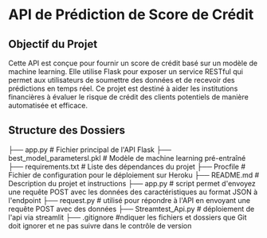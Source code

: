 # API de Prédiction de Score de Crédit

## Objectif du Projet

Cette API est conçue pour fournir un score de crédit basé sur un modèle de machine learning. Elle utilise Flask pour exposer un service RESTful qui permet aux utilisateurs de soumettre des données et de recevoir des prédictions en temps réel. Ce projet est destiné à aider les institutions financières à évaluer le risque de crédit des clients potentiels de manière automatisée et efficace.

## Structure des Dossiers

├── app.py # Fichier principal de l'API Flask 
├── best_model_parametersl.pkl # Modèle de machine learning pré-entraîné 
├── requirements.txt # Liste des dépendances du projet 
├── Procfile # Fichier de configuration pour le déploiement sur Heroku 
├── README.md # Description du projet et instructions 
├── app.py # script permet d'envoyez une requête POST avec les données des caractéristiques au format JSON à l'endpoint 
├── request.py # utilisé pour répondre à l'API en envoyant une requête POST avec des données
├── Streamtest_Api.py # déploiement de l'api via streamlit
├── .gitignore #ndiquer les fichiers et dossiers que Git doit ignorer et ne pas suivre dans le contrôle de version